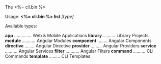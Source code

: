 The <%= cli.bin %> 

Usage: **<%= cli.bin %> list** *[type]*

Available types:

  **app** *..............* Web & Mobile Applications
  **library** *..........* Library Projects
  **module** *...........* Angular Modules
  **component** *........* Angular Components
  **directive** *........* Angular Directive
  **provider** *.........* Angular Providers
  **service** *..........* Angular Services
  **filter** *...........* Angular Filters
  **command** *..........* CLI Commands
  **template** *.........* CLI Templates